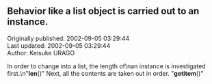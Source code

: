 ## Behavior like a list object is carried out to an instance.  
Originally published: 2002-09-05 03:29:44  
Last updated: 2002-09-05 03:29:44  
Author: Keisuke URAGO  
  
In order to change into a list, the length of\nan instance is investigated first.\n"__len__()" Next, all the contents are taken out in order. "__getitem__()"